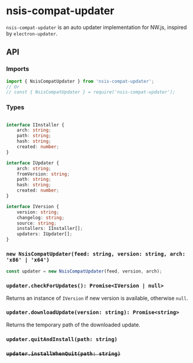 
# nsis-compat-updater

`nsis-compat-updater` is an auto updater implementation for NW.js, inspired by `electron-updater`.

## API

### Imports

```javascript
import { NsisCompatUpdater } from 'nsis-compat-updater';
// Or
// const { NsisCompatUpdater } = require('nsis-compat-updater');
```

### Types

```typescript

interface IInstaller {
    arch: string;
    path: string;
    hash: string;
    created: number;
}

interface IUpdater {
    arch: string;
    fromVersion: string;
    path: string;
    hash: string;
    created: number;
}

interface IVersion {
    version: string;
    changelog: string;
    source: string;
    installers: IInstaller[];
    updaters: IUpdater[];
}

```

### `new NsisCompatUpdater(feed: string, version: string, arch: 'x86' | 'x64')`

```javascript
const updater = new NsisCompatUpdater(feed, version, arch);
```

### `updater.checkForUpdates(): Promise<IVersion | null>`

Returns an instance of `IVersion` if new version is available, otherwise `null`.

### `updater.downloadUpdate(version: string): Promise<string>`

Returns the temporary path of the downloaded update.

### `updater.quitAndInstall(path: string)`

### ~~`updater.installWhenQuit(path: string)`~~
